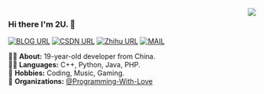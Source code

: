 <img align='right' src="https://github-readme-stats.vercel.app/api?username=Singularity0909&show_icons=true">

### Hi there I'm 2U. 👋

[![BLOG URL](https://img.shields.io/twitter/url?color=%23FBBC05&label=BLOG&logo=wordpress&logoColor=white&style=flat-square&url=https%3A%2F%2Fwww.macrohard.cn)](https://www.macrohard.cn)
[![CSDN URL](https://img.shields.io/twitter/url?color=%23F91310&label=CSDN&logo=C&logoColor=white&style=flat-square&url=http%3A%2F%2Fcsdn.macrohard.cn)](http://csdn.macrohard.cn)
[![Zhihu URL](https://img.shields.io/twitter/url?color=%230077E6&label=Zhihu&logo=zhihu&logoColor=white&style=flat-square&url=https%3A%2F%2Fwww.zhihu.com%2Fpeople%2Fsingularity0909%2D83)](https://www.zhihu.com/people/singularity0909-83)
[![MAIL](https://img.shields.io/static/v1?label=MAIL&message=%20&color=green2&logo=gmail&style=flat-square&logoColor=white)](mailto:904854724@qq.com)

👨‍🎓 **About:** 19-year-old developer from China.  
👨‍💻 **Languages:** C++, Python, Java, PHP.  
🎹 **Hobbies:** Coding, Music, Gaming.  
🏢 **Organizations:** [@Programming-With-Love](https://github.com/Programming-With-Love)

<!-- https://github.com/kautukkundan/Awesome-Profile-README-templates -->
